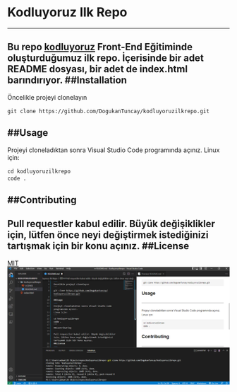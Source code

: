# Kodluyoruz Ilk Repo
-------
Bu repo [kodluyoruz](https://www.kodluyoruz.org/) Front-End Eğitiminde oluşturduğumuz ilk repo. İçerisinde bir adet README dosyası, bir adet de index.html barındırıyor.
##Installation
---
Öncelikle projeyi clonelayın 
```
git clone https://github.com/DogukanTuncay/kodluyoruzilkrepo.git
```
##Usage
---
Projeyi cloneladıktan sonra Visual Studio Code programında açınız.
Linux için:
```
cd kodluyoruzilkrepo
code .
```
##Contributing
---
Pull requestler kabul edilir. Büyük değişiklikler için, lütfen önce neyi değiştirmek istediğinizi tartışmak için bir konu açınız.
##License
---
[MIT](https://google.com)
![İmage](/Ads%C4%B1z.png)